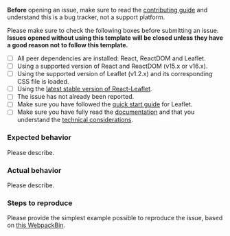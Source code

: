 **Before** opening an issue, make sure to read the [contributing guide](https://github.com/PaulLeCam/react-leaflet/blob/master/docs/CONTRIBUTING.md) and understand this is a bug tracker, not a support platform.

Please make sure to check the following boxes before submitting an issue.  
**Issues opened without using this template will be closed unless they have a good reason not to follow this template.**

- [ ] All peer dependencies are installed: React, ReactDOM and Leaflet.
- [ ] Using a supported version of React and ReactDOM (v15.x or v16.x).
- [ ] Using the supported version of Leaflet (v1.2.x) and its corresponding CSS file is loaded.
- [ ] Using the [latest stable version of React-Leaflet](https://github.com/PaulLeCam/react-leaflet/releases).
- [ ] The issue has not already been reported.
- [ ] Make sure you have followed the [quick start guide](http://leafletjs.com/examples/quick-start.html) for Leaflet.
- [ ] Make sure you have fully read the [documentation](https://github.com/PaulLeCam/react-leaflet/blob/master/docs/README.md) and that you understand the [technical considerations](https://github.com/PaulLeCam/react-leaflet/blob/master/docs/How%20it%20works.md#limitations).

### Expected behavior

Please describe.

### Actual behavior

Please describe.

### Steps to reproduce

Please provide the simplest example possible to reproduce the issue, based on [this WebpackBin](https://www.webpackbin.com/bins/-Kl_ZeUx4I05ETYoT26O).
